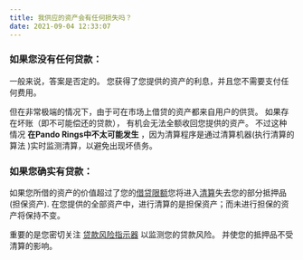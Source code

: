 ```yaml
---
title: 我供应的资产会有任何损失吗？
date: 2021-09-04 12:33:07
---
```


### 如果您没有任何贷款：
一般来说，答案是否定的。 您获得了您提供的资产的利息，并且您不需要支付任何费用。

但在非常极端的情况下，由于可在市场上借贷的资产都来自用户的供货。 如果存在坏账（即不可能偿还的贷款）， 有机会无法全额收回您提供的资产。 不过这种情况  **在Pando Rings中不太可能发生** ，因为清算程序是通过清算机器(执行清算的算法 )实时监测清算，以避免出现坏债务。


### 如果您确实有贷款：
如果您所借的资产的价值超过了您的[借贷限额](../key-concepts/glossary.md)您将进入[清算](../key-concepts/liquidation.md)失去您的部分抵押品(担保资产). 在您提供的全部资产中，进行清算的是担保资产；而未进行担保的资产将保持不变。

重要的是您密切关注 [贷款风险指示器](../key-concepts/loan-risk-indicator.md) 以监测您的贷款风险。 并使您的抵押品不受清算的影响。